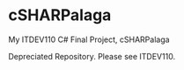# cSHARPalaga
My ITDEV110 C# Final Project, cSHARPalaga

Depreciated Repository.  Please see ITDEV110.
